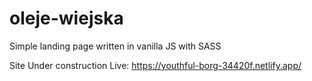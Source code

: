 # oleje-wiejska
Simple landing page written in vanilla JS with SASS

Site Under construction
Live: https://youthful-borg-34420f.netlify.app/
